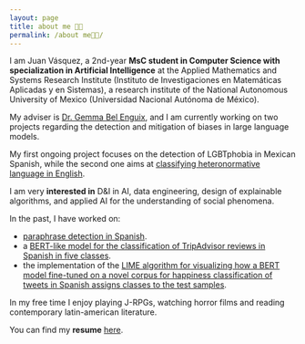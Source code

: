 ```yaml
---
layout: page
title: about me 👋🏾 
permalink: /about me👋🏾/
---
```


I am Juan Vásquez, a 2nd-year **MsC student in Computer Science with specialization in Artificial Intelligence** at the Applied Mathematics and Systems Research Institute (Instituto de Investigaciones en Matemáticas Aplicadas y en Sistemas), a research institute of the National Autonomous University of Mexico (Universidad Nacional Autónoma de México).

My adviser is [Dr. Gemma Bel Enguix](https://scholar.google.com/citations?hl=en&user=RXWYz10AAAAJ), and I am currently working on two projects regarding the detection and mitigation of biases in large language models.

My first ongoing project focuses on the detection of LGBTphobia in Mexican Spanish, while the second one aims at [classifying heteronormative language in English](https://github.com/juanmvsa/HeteroCorpus).

I am very **interested in** D&I in AI, data engineering, design of explainable algorithms, and applied AI for the understanding of social phenomena.

In the past, I have worked on:

- [paraphrase detection in Spanish](https://sites.google.com/view/par-mex/home).
- a [BERT-like model for the classification of TripAdvisor reviews in Spanish in five classes](https://github.com/juanmvsa/Sentiment-Analysis-TripAdvisor-Spanish).
- the implementation of the [LIME algorithm for visualizing how a BERT model fine-tuned on a novel corpus for happiness classification of tweets in Spanish assigns classes to the test samples](https://github.com/juanmvsa/BertClassifierMultilingual).

In my free time I enjoy playing J-RPGs, watching horror films and reading contemporary latin-american literature.

You can find my **resume** [here](https://juanmvsa.github.io/docs/cv.pdf).
